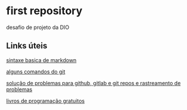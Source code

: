 # first repository
desafio de projeto da DIO

## Links úteis
[sintaxe basica de markdown](https://www.markdownguide.org/basic-syntax/)

[alguns comandos do git](https://www.codigofonte.com.br/artigos/top-25-comandos-do-git)

[solução de problemas para github, gitlab e git repos e rastreamento de problemas](https://cloud.ibm.com/docs/ContinuousDelivery?topic=ContinuousDelivery-troubleshoot-git&mhsrc=ibmsearch_a&mhq=github)

[livros de programação gratuitos](https://github.com/EbookFoundation/free-programming-books/blob/main/books/free-programming-books-pt_BR.md)






